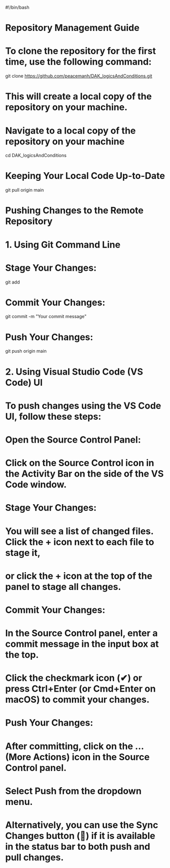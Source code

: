#!/bin/bash

# Repository Management Guide

# To clone the repository for the first time, use the following command:
git clone https://github.com/peacemanh/DAK_logicsAndConditions.git
# This will create a local copy of the repository on your machine.

# Navigate to a local copy of the repository on your machine
cd DAK_logicsAndConditions

# Keeping Your Local Code Up-to-Date
git pull origin main

# Pushing Changes to the Remote Repository

# 1. Using Git Command Line

# Stage Your Changes:
git add <filename>

# Commit Your Changes:
git commit -m "Your commit message"

# Push Your Changes:
git push origin main

# 2. Using Visual Studio Code (VS Code) UI

# To push changes using the VS Code UI, follow these steps:

# Open the Source Control Panel:
# Click on the Source Control icon in the Activity Bar on the side of the VS Code window.

# Stage Your Changes:
# You will see a list of changed files. Click the + icon next to each file to stage it,
# or click the + icon at the top of the panel to stage all changes.

# Commit Your Changes:
# In the Source Control panel, enter a commit message in the input box at the top.
# Click the checkmark icon (✔) or press Ctrl+Enter (or Cmd+Enter on macOS) to commit your changes.

# Push Your Changes:
# After committing, click on the ... (More Actions) icon in the Source Control panel.
# Select Push from the dropdown menu.
# Alternatively, you can use the Sync Changes button (🔄) if it is available in the status bar to both push and pull changes.